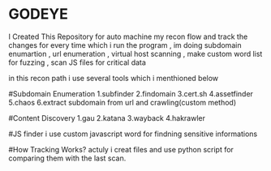 # GODEYE
I Created This Repository for auto machine my recon flow and track the changes for every time which i run the program , im doing subdomain enumartion , url enumeration , virtual host scanning , make custom word list for fuzzing , scan JS files for critical data  

in this recon path i use several tools which i menthioned below

#Subdomain Enumeration
1.subfinder
2.findomain
3.cert.sh
4.assetfinder
5.chaos
6.extract subdomain from url and crawling(custom method)

#Content Discovery
1.gau
2.katana
3.wayback
4.hakrawler

#JS finder 
i use custom javascript word for findning sensitive informations

#How Tracking Works?
actuly i creat files and use python script for comparing them with the last scan. 
